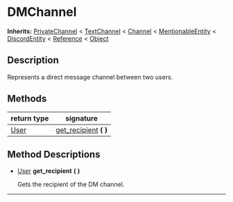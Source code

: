   
# DMChannel
  
**Inherits:** [PrivateChannel](./class_privatechannel.md) < [TextChannel](./class_textchannel.md) < [Channel](./class_channel.md) < [MentionableEntity](./class_mentionableentity.md) < [DiscordEntity](./class_discordentity.md) < [Reference](https://docs.godotengine.org/en/3.5/classes/class_reference.html) < [Object](https://docs.godotengine.org/en/3.5/classes/class_object.html)  
  
  
## Description
  
Represents a direct message channel between two users.  
  
## Methods
  
| return type             | signature                                            |
|-------------------------|------------------------------------------------------|
| [User](./class_user.md) | [get\_recipient](#method-get-recipient) **(**  **)** |  
  
## Method Descriptions
  
- <a name="method-get-recipient"></a>[User](./class_user.md) **get\_recipient** **(**  **)**  
  
	Gets the recipient of the DM channel.  
________________

  
